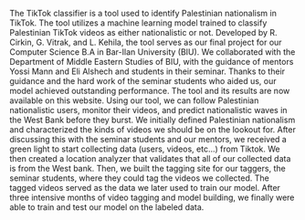 The TikTok classifier is a tool used to identify Palestinian nationalism in TikTok.
The tool utilizes a machine learning model trained to classify Palestinian TikTok videos as either nationalistic or not.
Developed by R. Cirkin, G. Vitrak, and L. Kehila, the tool serves as our final project for our Computer Science B.A in Bar-Ilan University (BIU). We collaborated with the Department of Middle Eastern Studies of BIU, with the guidance of mentors Yossi Mann and Eli Alshech and students in their seminar.
Thanks to their guidance and the hard work of the seminar students who aided us, our model achieved outstanding performance.
The tool and its results are now available on this website. Using our tool, we can follow Palestinian nationalistic users, monitor their videos, and predict nationalistic waves in the West Bank before they burst. 
We initially defined Palestinian nationalism and characterized the kinds of videos we should be on the lookout for. After discussing this with the seminar students and our mentors, we received a green light to start collecting data (users, videos, etc...) from Tiktok. We then created a location analyzer that validates that all of our collected data is from the West bank. Then, we built the tagging site for our taggers, the seminar students, where they could tag the videos we collected. The tagged videos served as the data we later used to train our model.
After three intensive months of video tagging and model building, we finally were able to train and test our model on the labeled data.


